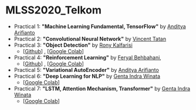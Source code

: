 # MLSS2020_Telkom

* Practical 1: **"Machine Learning Fundamental, TensorFlow"** by [Anditya Arifianto](https://www.linkedin.com/in/andityaarifianto/)
* Practical 2: **"Convolutional Neural Network"** by [Vincent Tatan](https://www.linkedin.com/in/vincenttatan/)
* Practical 3: **"Object Detection"** by [Rony Kalfarisi](https://www.linkedin.com/in/rony-kalfarisi-117861112/)
  * [[Github](https://github.com/ronygustam/MLSS-INDONESIA-2020)] , [[Google Colab](https://colab.research.google.com/github/ronygustam/MLSS-INDONESIA-2020/blob/master/MLSS_practical_session_object_detection_tf2.ipynb)]
* Practical 4: **"Reinforcement Learning"** by [Feryal Behbahani](https://uk.linkedin.com/in/feryal-behbahani), 
  * [[Github](https://github.com/Feryal/rl_mlss_2020https://feryal.github.io/)] , [[Google Colab](https://colab.research.google.com/github/feryal/rl_mlss_2020/blob/master/RL_Tutorial_MLSS_2020.ipynb)]
* Practical 5: **"Variational AutoEncoder"** by [Anditya Arifianto](https://www.linkedin.com/in/andityaarifianto/)
* Practical 6: **"Deep Learning for NLP"** by [Genta Indra Winata](https://gentawinata.com/)
  * [[Google Colab](https://colab.research.google.com/drive/1tMQ4b_hf7YJ5qVumDoK_0T3BqKW7SzXE?usp=sharing)]
* Practical 7: **"LSTM, Attention Mechanism, Transformer"** by [Genta Indra Winata](https://gentawinata.com/)
  * [[Google Colab](https://colab.research.google.com/drive/1tMQ4b_hf7YJ5qVumDoK_0T3BqKW7SzXE?usp=sharing)]
